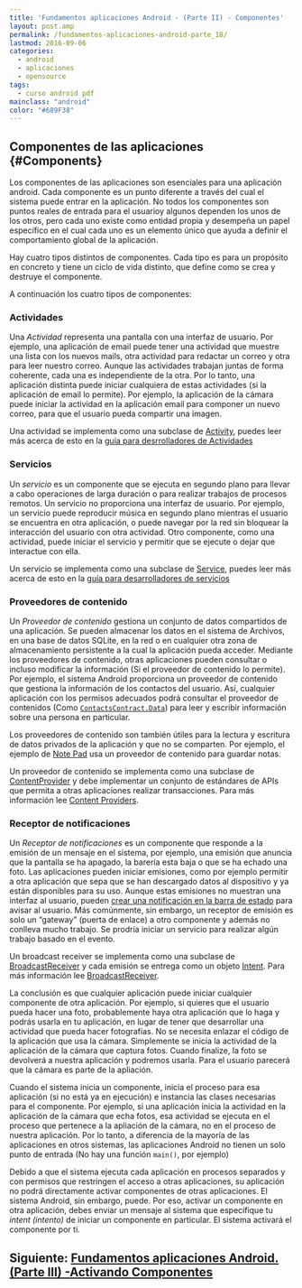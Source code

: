 ```yaml
---
title: 'Fundamentos aplicaciones Android - (Parte II) - Componentes'
layout: post.amp
permalink: /fundamentos-aplicaciones-android-parte_18/
lastmod: 2016-09-06
categories:
  - android
  - aplicaciones
  - opensource
tags:
  - curso android pdf
mainclass: "android"
color: "#689F38"
---
```




## Componentes de las aplicaciones {#Components}

Los componentes de las aplicaciones son esenciales para una aplicación android. Cada componente es un punto diferente a través del cual el sistema puede entrar en la aplicación.  No todos los componentes son puntos reales de entrada para el usuarioy algunos dependen los unos de los otros, pero cada uno existe como entidad propia y desempeña un papel específico en el cual cada uno es un elemento único que ayuda a definir el comportamiento global de la aplicación.

Hay cuatro tipos distintos de componentes. Cada tipo es para un propósito en concreto y tiene un ciclo de vida distinto, que define como se crea y destruye el componente.

<!--more-->

A continuación los cuatro tipos de componentes:

### **Actividades**

Una *Actividad* representa una pantalla con una interfaz de usuario. Por ejemplo, una aplicación de email puede tener una actividad que muestre una lista con los nuevos mails, otra actividad para redactar un correo y otra para leer nuestro correo. Aunque las actividades trabajan juntas de forma coherente, cada una es independiente de la otra. Por lo tanto, una aplicación distinta puede iniciar cualquiera de estas actividades (si la aplicación de email lo permite). Por ejemplo, la aplicación de la cámara puede iniciar la actividad en la aplicación email para componer un nuevo correo, para que el usuario pueda compartir una imagen.

Una actividad se implementa como una subclase de <a href="http://developer.android.com/reference/android/app/Activity.html">Activity</a>, puedes leer más acerca de esto en la [guía para desrrolladores de Actividades][1]

### **Servicios**

Un *servicio* es un componente que se ejecuta en segundo plano para llevar a cabo operaciones de larga duración o para realizar trabajos de procesos remotos. Un servicio no proporciona una interfaz de usuario. Por ejemplo, un servicio puede reproducir música en segundo plano mientras el usuario se encuentra en otra aplicación, o puede navegar por la red sin bloquear la interacción del usuario con otra actividad. Otro componente, como una actividad, puede iniciar el servicio y permitir que se ejecute o dejar que interactue con ella.

Un servicio se implementa como una subclase de <a href="http://developer.android.com/reference/android/app/Service.html">Service</a>, puedes leer más acerca de esto en la [guía para desarrolladores de servicios][2]

### **Proveedores de contenido**

Un *Proveedor de contenido* gestiona un conjunto de datos compartidos de una aplicación.  Se pueden almacenar los datos en el sistema de Archivos, en una base de datos SQLite, en la red o en cualquier otra zona de almacenamiento persistente a la cual la aplicación pueda acceder. Mediante los proveedores de contenido, otras aplicaciones pueden consultar o incluso modificar la información (Si el proveedor de contenido lo permite). Por ejemplo, el sistema Android proporciona un proveedor de contenido que gestiona la información de los contactos del usuario. Así, cualquier aplicación con los permisos adecuados podrá consultar el proveedor de contenidos (Como <a href="http://developer.android.com/reference/android/provider/ContactsContract.Data.html">`ContactsContract.Data`</a>) para leer y escribir información sobre una persona en particular.

Los proveedores de contenido son también útiles para la lectura y escritura de datos privados de la aplicación y que no se comparten. Por ejemplo, el ejemplo de [Note Pad][3] usa un proveedor de contenido para guardar notas.

Un proveedor de contenido se implementa como una subclase de <a href="http://developer.android.com/reference/android/content/ContentProvider.html">ContentProvider</a> y debe implementar un conjunto de estándares de APIs que permita a otras aplicaciones realizar transacciones. Para más información lee [Content Providers][4].

### **Receptor de notificaciones**

Un *Receptor de notificaciones* es un componente que responde a la emisión de un mensaje en el sistema, por ejemplo, una emisión que anuncia que la pantalla se ha apagado, la barería esta baja o que se ha echado una foto. Las aplicaciones pueden iniciar emisiones, como por ejemplo permitir a otra aplicación que sepa que se han descargado datos al dispositivo y ya están disponibles para su uso.  Aunque estas emisiones no muestran una interfaz al usuario, pueden [crear una notificación en la barra de estado][5] para avisar al usuario. Más comúnmente, sin embargo, un receptor de emisión es solo un &#8220;gateway&#8221; (puerta de enlace) a otro componente y además no conlleva mucho trabajo. Se prodría iniciar un servicio para realizar algún trabajo basado en el evento.

Un broadcast receiver se implementa como una subclase de <a href="http://developer.android.com/reference/android/content/BroadcastReceiver.html">BroadcastReceiver</a> y cada emisión se entrega como un objeto <a href="http://developer.android.com/reference/android/content/Intent.html">Intent</a>. Para más información lee <a href="http://developer.android.com/reference/android/content/BroadcastReceiver.html">BroadcastReceiver</a>.

La conclusión es que cualquier aplicación puede iniciar cualquier componente de otra aplicación.  Por ejemplo, si quieres que el usuario pueda hacer una foto, probablemente haya otra aplicación que lo haga y podrás usarla en tu aplicación, en lugar de tener que desarrollar una actividad que pueda hacer fotografías. No se necesita enlazar el código de la aplicación que usa la cámara.  Simplemente se inicia la actividad de la aplicación de la cámara que captura fotos. Cuando finalize, la foto se devolverá a nuestra aplicación y podremos usarla. Para el usuario parecerá que la cámara es parte de la apliación.

Cuando el sistema inicia un componente, inicia el proceso para esa aplicación (si no está ya en ejecución) e instancia las clases necesarias para el componente. Por ejemplo, si una aplicación inicia la actividad en la aplicación de la cámara que echa fotos, esa actividad se ejecuta en el proceso que pertenece a la apliación de la cámara, no en el proceso de nuestra aplicación. Por lo tanto, a diferencia de la mayoría de las aplicaciones en otros sistemas, las aplicaciones Android no tienen un solo punto de entrada (No hay una función `main()`, por ejemplo)

Debido a que el sistema ejecuta cada aplicación en procesos separados y con permisos que restringen el acceso a otras aplicaciones, su aplicación no podrá directamente activar componentes de otras aplicaciones. El sistema Android, sin embargo, puede. Por eso, activar un componente en otra aplicación, debes enviar un mensaje al sistema que especifique tu *intent (intento)* de iniciar un componente en particular. El sistema activará el componente por ti.

## Siguiente: [Fundamentos aplicaciones Android. (Parte III) -Activando Componentes][6]

 [1]: http://developer.android.com/guide/topics/fundamentals/activities.html
 [2]: http://developer.android.comhttp://developer.android.com/guide/topics/fundamentals/services.html
 [3]: http://developer.android.com/resources/samples/NotePad/index.html
 [4]: http://developer.android.com/guide/topics/providers/content-providers.html
 [5]: http://developer.android.com/guide/topics/ui/notifiers/notifications.html
 [6]: https://elbauldelprogramador.com/fundamentos-aplicaciones-android-parte_19/
